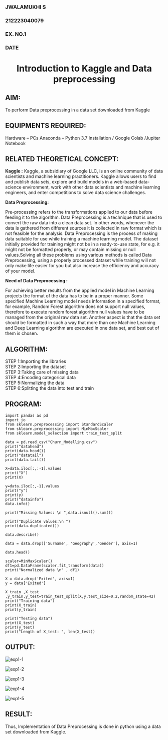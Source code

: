 <H3>JWALAMUKHI S</H3>
<H3>212223040079</H3>
<H3>EX. NO.1</H3>
<H3>DATE</H3>
<H1 ALIGN =CENTER> Introduction to Kaggle and Data preprocessing</H1>

## AIM:

To perform Data preprocessing in a data set downloaded from Kaggle

## EQUIPMENTS REQUIRED:
Hardware – PCs
Anaconda – Python 3.7 Installation / Google Colab /Jupiter Notebook

## RELATED THEORETICAL CONCEPT:

**Kaggle :**
Kaggle, a subsidiary of Google LLC, is an online community of data scientists and machine learning practitioners. Kaggle allows users to find and publish data sets, explore and build models in a web-based data-science environment, work with other data scientists and machine learning engineers, and enter competitions to solve data science challenges.

**Data Preprocessing:**

Pre-processing refers to the transformations applied to our data before feeding it to the algorithm. Data Preprocessing is a technique that is used to convert the raw data into a clean data set. In other words, whenever the data is gathered from different sources it is collected in raw format which is not feasible for the analysis.
Data Preprocessing is the process of making data suitable for use while training a machine learning model. The dataset initially provided for training might not be in a ready-to-use state, for e.g. it might not be formatted properly, or may contain missing or null values.Solving all these problems using various methods is called Data Preprocessing, using a properly processed dataset while training will not only make life easier for you but also increase the efficiency and accuracy of your model.

**Need of Data Preprocessing :**

For achieving better results from the applied model in Machine Learning projects the format of the data has to be in a proper manner. Some specified Machine Learning model needs information in a specified format, for example, Random Forest algorithm does not support null values, therefore to execute random forest algorithm null values have to be managed from the original raw data set.
Another aspect is that the data set should be formatted in such a way that more than one Machine Learning and Deep Learning algorithm are executed in one data set, and best out of them is chosen.


## ALGORITHM:
STEP 1:Importing the libraries<BR>
STEP 2:Importing the dataset<BR>
STEP 3:Taking care of missing data<BR>
STEP 4:Encoding categorical data<BR>
STEP 5:Normalizing the data<BR>
STEP 6:Splitting the data into test and train<BR>

##  PROGRAM:
```
import pandas as pd
import io
from sklearn.preprocessing import StandardScaler
from sklearn.preprocessing import MinMaxScaler
from sklearn.model_selection import train_test_split

data = pd.read_csv("Churn_Modelling.csv")
print("datahead")
print(data.head())
print("datatail")
print(data.tail())

X=data.iloc[:,:-1].values
print("X")
print(X)

y=data.iloc[:,-1].values
print("y")
print(y)
print("datainfo")
data.info()

print("Missing Values: \n ",data.isnull().sum())

print("Duplicate values:\n ")
print(data.duplicated())

data.describe()

data = data.drop(['Surname', 'Geography','Gender'], axis=1)

data.head()

scaler=MinMaxScaler()
df1=pd.DataFrame(scaler.fit_transform(data))
print("Normalized data \n" , df1)

X = data.drop('Exited', axis=1)  
y = data['Exited'] 

X_train ,X_test ,y_train,y_test=train_test_split(X,y,test_size=0.2,random_state=42)
print("Training data")
print(X_train)
print(y_train)

print("Testing data")
print(X_test)
print(y_test)
print("Length of X_test: ", len(X_test))
```


## OUTPUT:

![exp1-1](https://github.com/user-attachments/assets/436a61d1-482b-45c7-b12b-a5ad6e6f9481)

![exp1-2](https://github.com/user-attachments/assets/20c1c397-895f-48e6-b130-8f9164917cc3)

![exp1-3](https://github.com/user-attachments/assets/6ca30d01-a453-4785-83b8-6d9a462c45ed)

![exp1-4](https://github.com/user-attachments/assets/05dfb59a-9dfe-4a7d-a1c3-20fd1b25e9db)


![exp1-5](https://github.com/user-attachments/assets/3fa7c6c3-8647-4e2f-828e-d088274166ae)


## RESULT:
Thus, Implementation of Data Preprocessing is done in python  using a data set downloaded from Kaggle.


